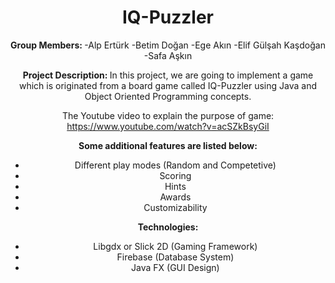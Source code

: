 <header>
    <h1>IQ-Puzzler</h1>
<header>
    <b>Group Members: </b>
    -Alp Ertürk   
    -Betim Doğan
    -Ege Akın
    -Elif Gülşah Kaşdoğan 
    -Safa Aşkın 

<b> Project Description: </b> In this project, we are going to implement a game which is originated from a board game called IQ-Puzzler using Java and Object Oriented Programming concepts. 

The Youtube video to explain the purpose of game: https://www.youtube.com/watch?v=acSZkBsyGiI

<b>Some additional features are listed below:</b><br/>
- Different play modes (Random and Competetive) 
- Scoring  
- Hints
- Awards
- Customizability

<b>Technologies: </b><br/>
- Libgdx or Slick 2D (Gaming Framework)
- Firebase (Database System)
- Java FX (GUI Design)


